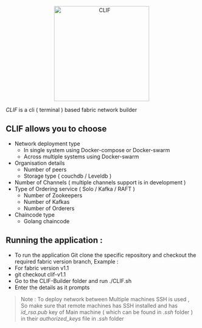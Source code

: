 <p align="center"><img src="https://github.com/jaswanth-gorripati/CLIF-Builder/blob/master/logo/logo.png" alt="CLIF" width="250" height="250" /></p>

*CLIF* is a cli ( terminal ) based fabric network builder
## CLIF allows you to choose
+   Network deployment type
    +   In single system using Docker-compose or Docker-swarm
    +   Across multiple systems using Docker-swarm
+   Organisation details
    + Number of peers
    + Storage type ( couchdb / Leveldb )
+   Number of Channels ( multiple channels support is in development )
+   Type of Ordering service ( Solo / Kafka / RAFT )
    + Number of Zookeepers
    + Number of Kafkas
    + Number of Orderers
+   Chaincode type
    +   Golang chaincode

## Running the application  :
+ To run the application Git clone the specific repository and checkout the required fabric version branch, Example : 
+ For fabric version v1.1
+ git checkout clif-v1.1
+ Go to the CLIF-Builder folder and run  ./CLIF.sh 
+ Enter the details as it prompts 

> Note :  To deploy network between Multiple machines SSH is used , So make sure that remote machines has SSH installed and has *id_rsa.pub* key of Main machine ( which can be found in *.ssh* folder ) in their *authorized_keys* file in *.ssh* folder


